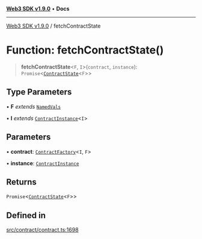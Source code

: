 [**Web3 SDK v1.9.0**](../README.md) • **Docs**

***

[Web3 SDK v1.9.0](../globals.md) / fetchContractState

# Function: fetchContractState()

> **fetchContractState**\<`F`, `I`\>(`contract`, `instance`): `Promise`\<[`ContractState`](../interfaces/ContractState.md)\<`F`\>\>

## Type Parameters

• **F** *extends* [`NamedVals`](../type-aliases/NamedVals.md)

• **I** *extends* [`ContractInstance`](../classes/ContractInstance.md)\<`I`\>

## Parameters

• **contract**: [`ContractFactory`](../classes/ContractFactory.md)\<`I`, `F`\>

• **instance**: [`ContractInstance`](../classes/ContractInstance.md)

## Returns

`Promise`\<[`ContractState`](../interfaces/ContractState.md)\<`F`\>\>

## Defined in

[src/contract/contract.ts:1698](https://github.com/Mystic-Nayy/alephium-web3/blob/c1afd789a197ce5fe21f08c2965942090157c33d/packages/web3/src/contract/contract.ts#L1698)
